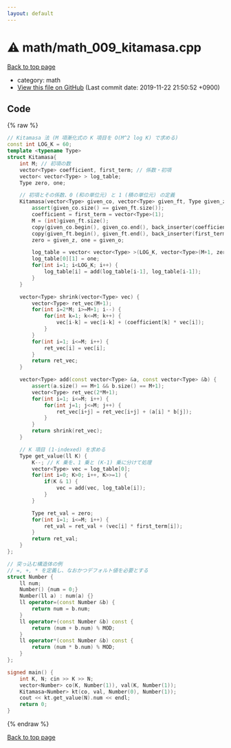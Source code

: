 ```yaml
---
layout: default
---
```


<!-- mathjax config similar to math.stackexchange -->
<script type="text/javascript" async
  src="https://cdnjs.cloudflare.com/ajax/libs/mathjax/2.7.5/MathJax.js?config=TeX-MML-AM_CHTML">
</script>
<script type="text/x-mathjax-config">
  MathJax.Hub.Config({
    TeX: { equationNumbers: { autoNumber: "AMS" }},
    tex2jax: {
      inlineMath: [ ['$','$'] ],
      processEscapes: true
    },
    "HTML-CSS": { matchFontHeight: false },
    displayAlign: "left",
    displayIndent: "2em"
  });
</script>

<script type="text/javascript" src="https://cdnjs.cloudflare.com/ajax/libs/jquery/3.4.1/jquery.min.js"></script>
<script src="https://cdn.jsdelivr.net/npm/jquery-balloon-js@1.1.2/jquery.balloon.min.js" integrity="sha256-ZEYs9VrgAeNuPvs15E39OsyOJaIkXEEt10fzxJ20+2I=" crossorigin="anonymous"></script>
<script type="text/javascript" src="../../assets/js/copy-button.js"></script>
<link rel="stylesheet" href="../../assets/css/copy-button.css" />


# :warning: math/math_009_kitamasa.cpp
<a href="../../index.html">Back to top page</a>

* category: math
* <a href="{{ site.github.repository_url }}/blob/master/math/math_009_kitamasa.cpp">View this file on GitHub</a> (Last commit date: 2019-11-22 21:50:52 +0900)




## Code
{% raw %}
```cpp
// Kitamasa 法 (M 項漸化式の K 項目を O(M^2 log K) で求める)
const int LOG_K = 60;
template <typename Type>
struct Kitamasa{
    int M; // 初項の数
    vector<Type> coefficient, first_term; // 係数・初項
    vector< vector<Type> > log_table;
    Type zero, one;

    // 初項とその係数、0 (和の単位元) と 1 (積の単位元) の定義
    Kitamasa(vector<Type> given_co, vector<Type> given_ft, Type given_z, Type given_o) {
        assert(given_co.size() == given_ft.size());
        coefficient = first_term = vector<Type>(1);
        M = (int)given_ft.size();
        copy(given_co.begin(), given_co.end(), back_inserter(coefficient));
        copy(given_ft.begin(), given_ft.end(), back_inserter(first_term));
        zero = given_z, one = given_o;

        log_table = vector< vector<Type> >(LOG_K, vector<Type>(M+1, zero));
        log_table[0][1] = one;
        for(int i=1; i<LOG_K; i++) {
            log_table[i] = add(log_table[i-1], log_table[i-1]);
        }
    }

    vector<Type> shrink(vector<Type> vec) {
        vector<Type> ret_vec(M+1);
        for(int i=2*M; i>=M+1; i--) {
            for(int k=1; k<=M; k++) {
                vec[i-k] = vec[i-k] + (coefficient[k] * vec[i]);
            }
        }
        for(int i=1; i<=M; i++) {
            ret_vec[i] = vec[i];
        }
        return ret_vec;
    }

    vector<Type> add(const vector<Type> &a, const vector<Type> &b) {
        assert(a.size() == M+1 && b.size() == M+1);
        vector<Type> ret_vec(2*M+1);
        for(int i=1; i<=M; i++) {
            for(int j=1; j<=M; j++) {
                ret_vec[i+j] = ret_vec[i+j] + (a[i] * b[j]);
            }
        }
        return shrink(ret_vec);
    }

    // K 項目 (1-indexed) を求める
    Type get_value(ll K) {
        K--; // K 乗を、1 乗と (K-1) 乗に分けて処理
        vector<Type> vec = log_table[0];
        for(int i=0; K>0; i++, K>>=1) {
            if(K & 1) {
                vec = add(vec, log_table[i]);
            }
        }

        Type ret_val = zero;
        for(int i=1; i<=M; i++) {
            ret_val = ret_val + (vec[i] * first_term[i]);
        }
        return ret_val;
    }
};

// 突っ込む構造体の例
// =, +, * を定義し、なおかつデフォルト値を必要とする
struct Number {
    ll num;
    Number() {num = 0;}
    Number(ll a) : num(a) {}
    ll operator=(const Number &b) {
        return num = b.num;
    }
    ll operator+(const Number &b) const {
        return (num + b.num) % MOD;
    }
    ll operator*(const Number &b) const {
        return (num * b.num) % MOD;
    }
};

signed main() {
    int K, N; cin >> K >> N;
    vector<Number> co(K, Number(1)), val(K, Number(1));
    Kitamasa<Number> kt(co, val, Number(0), Number(1));
    cout << kt.get_value(N).num << endl;
    return 0;
}

```
{% endraw %}

<a href="../../index.html">Back to top page</a>

